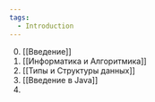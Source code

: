 ```yaml
---
tags:
  - Introduction
---
```

0. [[Введение]]
1. [[Информатика и Алгоритмика]]
2. [[Типы и Структуры данных]]
3. [[Введение в Java]]
4. 